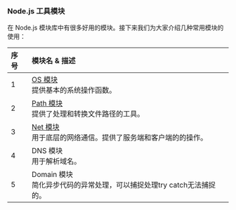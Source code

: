 ### Node.js 工具模块
在 Node.js 模块库中有很多好用的模块。接下来我们为大家介绍几种常用模块的使用：

序号|	模块名 & 描述
:---|:---
1|	[OS 模块](./osModule.md)<br>提供基本的系统操作函数。
2|	[Path 模块](./pathModule.md)<br>提供了处理和转换文件路径的工具。
3|	[Net 模块](./netModule.md)<br>用于底层的网络通信。提供了服务端和客户端的的操作。
4|	DNS 模块<br>用于解析域名。
5|	Domain 模块<br>简化异步代码的异常处理，可以捕捉处理try catch无法捕捉的。